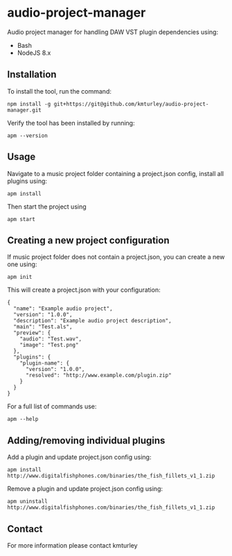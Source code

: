 # audio-project-manager

Audio project manager for handling DAW VST plugin dependencies using:

* Bash
* NodeJS 8.x


## Installation

To install the tool, run the command:

    npm install -g git+https://git@github.com/kmturley/audio-project-manager.git

Verify the tool has been installed by running:

    apm --version


## Usage

Navigate to a music project folder containing a project.json config, install all plugins using:

    apm install

Then start the project using

    apm start


## Creating a new project configuration

If music project folder does not contain a project.json, you can create a new one using:

    apm init

This will create a project.json with your configuration:

    {
      "name": "Example audio project",
      "version": "1.0.0",
      "description": "Example audio project description",
      "main": "Test.als",
      "preview": {
        "audio": "Test.wav",
        "image": "Test.png"
      },
      "plugins": {
        "plugin-name": {
          "version": "1.0.0",
          "resolved": "http://www.example.com/plugin.zip"
        }
      }
    }

For a full list of commands use:

    apm --help


## Adding/removing individual plugins

Add a plugin and update project.json config using:

    apm install http://www.digitalfishphones.com/binaries/the_fish_fillets_v1_1.zip

Remove a plugin and update project.json config using:
 
    apm uninstall http://www.digitalfishphones.com/binaries/the_fish_fillets_v1_1.zip


## Contact

For more information please contact kmturley
